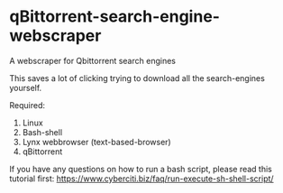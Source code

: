 # qBittorrent-search-engine-webscraper
A webscraper for Qbittorrent search engines

This saves a lot of clicking trying to download all the search-engines yourself.

Required:

1. Linux
2. Bash-shell
3. Lynx webbrowser (text-based-browser)
4. qBittorrent

If you have any questions on how to run a bash script, please read this tutorial first: https://www.cyberciti.biz/faq/run-execute-sh-shell-script/


